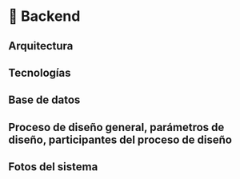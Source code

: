 # 🚀 Backend

## Arquitectura

## Tecnologías

## Base de datos

## Proceso de diseño general, parámetros de diseño, participantes del proceso de diseño

## Fotos del sistema


